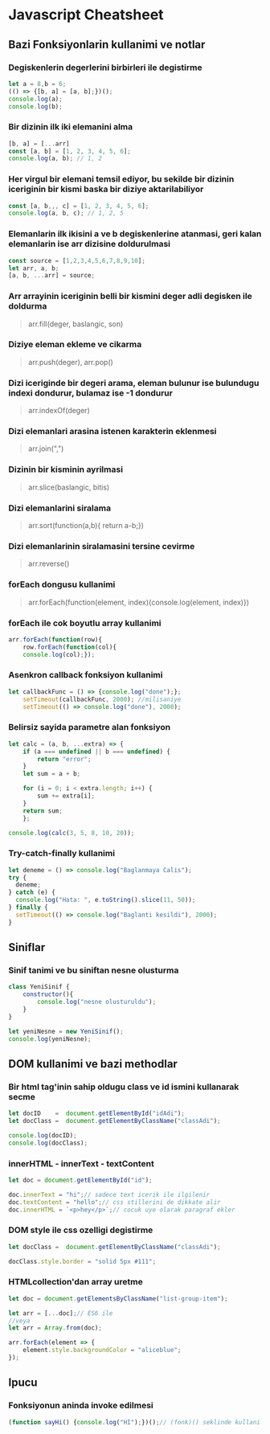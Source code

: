 # Javascript Cheatsheet

## Bazi Fonksiyonlarin kullanimi ve notlar

### Degiskenlerin degerlerini birbirleri ile degistirme

```javascript
let a = 8,b = 6;
(() => {[b, a] = [a, b];})();
console.log(a);
console.log(b);
```

### Bir dizinin ilk iki elemanini alma

```javascript
[b, a] = [...arr]
const [a, b] = [1, 2, 3, 4, 5, 6];  
console.log(a, b); // 1, 2
```

### Her virgul bir elemani temsil ediyor, bu sekilde bir dizinin iceriginin bir kismi baska bir diziye aktarilabiliyor

```javascript
const [a, b,,, c] = [1, 2, 3, 4, 5, 6];  
console.log(a, b, c); // 1, 2, 5
```

### Elemanlarin ilk ikisini a ve b degiskenlerine atanmasi, geri kalan elemanlarin ise arr dizisine doldurulmasi

```javascript
const source = [1,2,3,4,5,6,7,8,9,10];  
let arr, a, b;  
[a, b, ...arr] = source;
```

### Arr arrayinin iceriginin belli bir kismini deger adli degisken ile doldurma

> arr.fill(deger, baslangic, son)

### Diziye eleman ekleme ve cikarma

> arr.push(deger), arr.pop()

### Dizi iceriginde bir degeri arama, eleman bulunur ise bulundugu indexi dondurur, bulamaz ise -1 dondurur

> arr.indexOf(deger)

### Dizi elemanlari arasina istenen karakterin eklenmesi

> arr.join(",")

### Dizinin bir kisminin ayrilmasi

> arr.slice(baslangic, bitis)

### Dizi elemanlarini siralama

> arr.sort(function(a,b){ return a-b;})

### Dizi elemanlarinin siralamasini tersine cevirme

> arr.reverse()

### forEach dongusu kullanimi

> arr.forEach(function(element, index){console.log(element, index)})

### forEach ile cok boyutlu array kullanimi

```javascript
arr.forEach(function(row){  
    row.forEach(function(col){  
    console.log(col);});
```

### Asenkron callback fonksiyon kullanimi

```javascript
let callbackFunc = () => {console.log("done");};
    setTimeout(callbackFunc, 2000); //milisaniye
    setTimeout(() => console.log("done"), 2000);
```

### Belirsiz sayida parametre alan fonksiyon

```javascript
let calc = (a, b, ...extra) => {
    if (a === undefined || b === undefined) {
        return "error";
    }
    let sum = a + b;

    for (i = 0; i < extra.length; i++) {
        sum += extra[i];
    }
    return sum;
    };

console.log(calc(3, 5, 8, 10, 20));
```

### Try-catch-finally kullanimi

```javascript
let deneme = () => console.log("Baglanmaya Calis");
try {
  deneme;
} catch (e) {
  console.log("Hata: ", e.toString().slice(11, 50));
} finally {
  setTimeout(() => console.log("Baglanti kesildi"), 2000);
}
```

## Siniflar

### Sinif tanimi ve bu siniftan nesne olusturma

```javascript
class YeniSinif {
    constructor(){
        console.log("nesne olusturuldu");
    }
}

let yeniNesne = new YeniSinif();
console.log(yeniNesne);
```

## DOM kullanimi ve bazi methodlar

### Bir html tag'inin sahip oldugu class ve id ismini kullanarak secme

```javascript
let docID    =  document.getElementById("idAdi");
let docClass =  document.getElementByClassName("classAdi");

console.log(docID);
console.log(docClass);
```

### innerHTML - innerText - textContent

```javascript
let doc = document.getElementById("id");

doc.innerText = "hi";// sadece text icerik ile ilgilenir
doc.textContent = "hello";// css stillerini de dikkate alir
doc.innerHTML = `<p>hey</p>`;// cocuk uye olarak paragraf ekler
```

### DOM style ile css ozelligi degistirme

```javascript
let docClass =  document.getElementByClassName("classAdi");

docClass.style.border = "solid 5px #111";

```

### HTMLcollection'dan array uretme

```javascript
let doc = document.getElementsByClassName("list-group-item");

let arr = [...doc];// ES6 ile
//veya
let arr = Array.from(doc);

arr.forEach(element => {
    element.style.backgroundColor = "aliceblue";
});

```

## Ipucu

### Fonksiyonun aninda invoke edilmesi

```javascript
(function sayHi() {console.log("HI");})();// (fonk)() seklinde kullanilir

```
